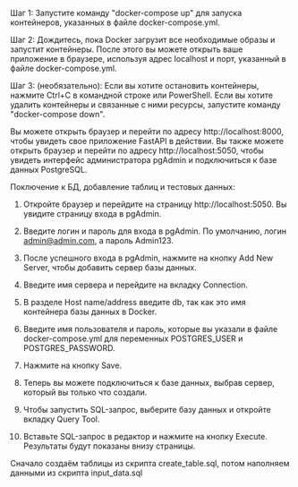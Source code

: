 Шаг 1: Запустите команду "docker-compose up" для запуска контейнеров, указанных в файле docker-compose.yml.

Шаг 2: Дождитесь, пока Docker загрузит все необходимые образы и запустит контейнеры. После этого вы можете открыть ваше приложение в браузере, используя адрес localhost и порт, указанный в файле docker-compose.yml.

Шаг 3: (необязательно): Если вы хотите остановить контейнеры, нажмите Ctrl+C в командной строке или PowerShell. Если вы хотите удалить контейнеры и связанные с ними ресурсы, запустите команду "docker-compose down".

Вы можете открыть браузер и перейти по адресу http://localhost:8000, чтобы увидеть свое приложение FastAPI в действии. Вы также можете открыть браузер и перейти по адресу http://localhost:5050, чтобы увидеть интерфейс администратора pgAdmin и подключиться к базе данных PostgreSQL.

Поключение к БД, добавление таблиц и тестовых данных:

1. Откройте браузер и перейдите на страницу http://localhost:5050. Вы увидите страницу входа в pgAdmin.

2. Введите логин и пароль для входа в pgAdmin. По умолчанию, логин admin@admin.com, а пароль Admin123.

3. После успешного входа в pgAdmin, нажмите на кнопку Add New Server, чтобы добавить сервер базы данных.

4. Введите имя сервера и перейдите на вкладку Connection.

5. В разделе Host name/address введите db, так как это имя контейнера базы данных в Docker.

6. Введите имя пользователя и пароль, которые вы указали в файле docker-compose.yml для переменных POSTGRES_USER и POSTGRES_PASSWORD.

7. Нажмите на кнопку Save.

8. Теперь вы можете подключиться к базе данных, выбрав сервер, который вы только что создали.

9. Чтобы запустить SQL-запрос, выберите базу данных и откройте вкладку Query Tool.

10. Вставьте SQL-запрос в редактор и нажмите на кнопку Execute. Результаты будут показаны внизу страницы.

Сначало создаём таблицы из скрипта create_table.sql, потом наполняем данными из скрипта input_data.sql
